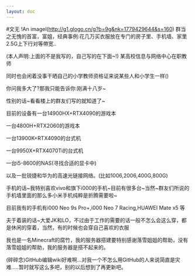 ```yaml
---
layout: doc
---
```

#文无
!An imagel(http://g1.glogo.cn/g?b=9g&nk=1779429644&s=160)
群当之无愧的首富，富姐，经典事例:花几万买衣服放在专门的房子里、手机墙、家里2.5G上下行对等帶宽..


(本人声明:上面的不是我写的，自己写的在下面~!)
某高校信息与网络中心在职教师

同时也会闲着没事干晒自己的小学教师资格证来说某些人和小学生一样()

你问我多大了?那我只能告诉你:刚满十八岁~

性别的话~看看楼上的群友们写的就知道了~

目前的设备有一台14900HX+RTX4090的游戏本

一台4800H+RTX2060的游戏本

一台13900K+RTX4090的台式机

一台9950X+RTX4070Ti的台式机

一台i5-8600的NAS(寻找合适的显卡中)

以及一批锐捷和华为的高速光链接网络。(比如1006,2006,400G,800G)

手机的话~我特别喜欢vivo和旗下i000的手机~目前有很多台~当然~群友们所说的手机墙里面的那么多小米手机纯粹是折腾需要啦~

目前我有的手机有i000 Neo 9s Pro+,i000 Neo 7 Racing,HUAWEI Mate x5 等

夫于着装的话~大爱JK和LO，不过由于工作的需要的话一般不怎么会这么穿，都是休闲的穿着，当然，有的时候也会穿自己喜欢的衣服

我也是一名Minecraft的腐竹，我的服务器搭建要特别感谢落雪姐姐的帮助，没有落雪姐姐的帮助，我的服务器是搭不起来的。

(碎碎念)GitHub编辑wiki好难啊…对我一个不怎么用GitHub的人来说简直是灾难.….暂时就写这么多吧，别的以后想到了再更新吧。